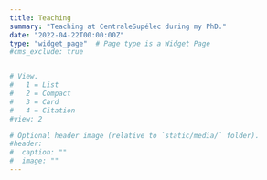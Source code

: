 ```yaml
---
title: Teaching
summary: "Teaching at CentraleSupélec during my PhD."
date: "2022-04-22T00:00:00Z"
type: "widget_page"  # Page type is a Widget Page
#cms_exclude: true


# View.
#   1 = List
#   2 = Compact
#   3 = Card
#   4 = Citation
#view: 2

# Optional header image (relative to `static/media/` folder).
#header:
#  caption: ""
#  image: ""
---
```

